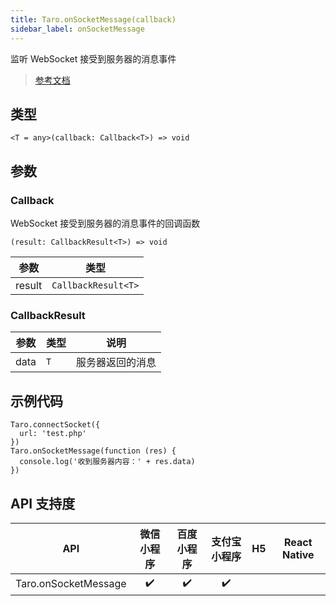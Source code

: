 ```yaml
---
title: Taro.onSocketMessage(callback)
sidebar_label: onSocketMessage
---
```


监听 WebSocket 接受到服务器的消息事件

> [参考文档](https://developers.weixin.qq.com/miniprogram/dev/api/network/websocket/wx.onSocketMessage.html)

## 类型

```tsx
<T = any>(callback: Callback<T>) => void
```

## 参数

### Callback

WebSocket 接受到服务器的消息事件的回调函数

```tsx
(result: CallbackResult<T>) => void
```

| 参数 | 类型 |
| --- | --- |
| result | `CallbackResult<T>` |

### CallbackResult

| 参数 | 类型 | 说明 |
| --- | --- | --- |
| data | `T` | 服务器返回的消息 |

## 示例代码

```tsx
Taro.connectSocket({
  url: 'test.php'
})
Taro.onSocketMessage(function (res) {
  console.log('收到服务器内容：' + res.data)
})
```

## API 支持度

| API | 微信小程序 | 百度小程序 | 支付宝小程序 | H5 | React Native |
| :---: | :---: | :---: | :---: | :---: | :---: |
| Taro.onSocketMessage | ✔️ | ✔️ | ✔️ |  |  |
